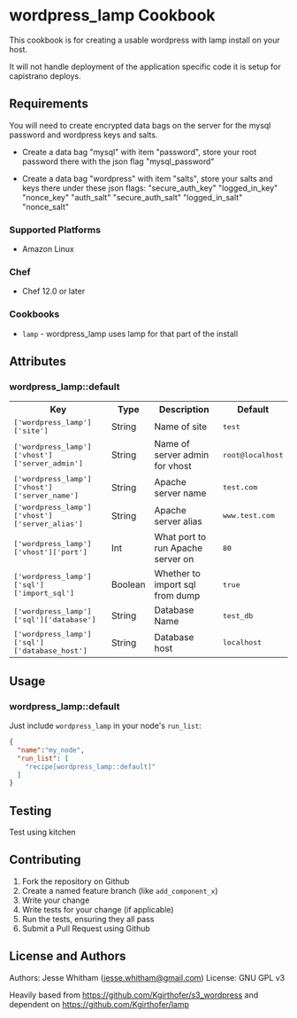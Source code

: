 # wordpress_lamp Cookbook

This cookbook is for creating a usable wordpress with lamp install on your host.

It will not handle deployment of the application specific code it is setup for capistrano deploys.

## Requirements

You will need to create encrypted data bags on the server for the mysql password and wordpress keys and salts.

- Create a data bag "mysql" with item "password", store your root password there with the json flag "mysql_password"

- Create a data bag "wordpress" with item "salts", store your salts and keys there under these json flags:
    "secure_auth_key"
    "logged_in_key"
    "nonce_key"
    "auth_salt"
    "secure_auth_salt"
    "logged_in_salt"
    "nonce_salt"

### Supported Platforms

- Amazon Linux

### Chef

- Chef 12.0 or later

### Cookbooks

- `lamp` - wordpress_lamp uses lamp for that part of the install

## Attributes

### wordpress_lamp::default

<table>
  <tr>
    <th>Key</th>
    <th>Type</th>
    <th>Description</th>
    <th>Default</th>
  </tr>
  <tr>
    <td><tt>['wordpress_lamp']['site']</tt></td>
    <td>String</td>
    <td>Name of site</td>
    <td><tt>test</tt></td>
  </tr>
  <tr>
    <td><tt>['wordpress_lamp']['vhost']['server_admin']</tt></td>
    <td>String</td>
    <td>Name of server admin for vhost</td>
    <td><tt>root@localhost</tt></td>
  </tr>
  <tr>  
    <td><tt>['wordpress_lamp']['vhost']['server_name']</tt></td>
    <td>String</td>
    <td>Apache server name</td>
    <td><tt>test.com</tt></td>
  </tr>
  <tr>  
    <td><tt>['wordpress_lamp']['vhost']['server_alias']</tt></td>
    <td>String</td>
    <td>Apache server alias</td>
    <td><tt>www.test.com</tt></td>
  </tr>
  <tr>  
    <td><tt>['wordpress_lamp']['vhost']['port']</tt></td>
    <td>Int</td>
    <td>What port to run Apache server on</td>
    <td><tt>80</tt></td>
  </tr>
  <tr>  
    <td><tt>['wordpress_lamp']['sql']['import_sql']</tt></td>
    <td>Boolean</td>
    <td>Whether to import sql from dump</td>
    <td><tt>true</tt></td>
  </tr>
  <tr>  
    <td><tt>['wordpress_lamp']['sql']['database']</tt></td>
    <td>String</td>
    <td>Database Name</td>
    <td><tt>test_db</tt></td>
  </tr>  
  <tr>  
    <td><tt>['wordpress_lamp']['sql']['database_host']</tt></td>
    <td>String</td>
    <td>Database host</td>
    <td><tt>localhost</tt></td>            
  </tr>
</table>

## Usage

### wordpress_lamp::default

Just include `wordpress_lamp` in your node's `run_list`:

```json
{
  "name":"my_node",
  "run_list": [
    "recipe[wordpress_lamp::default]"
  ]
}
```

## Testing

Test using kitchen

## Contributing

1. Fork the repository on Github
2. Create a named feature branch (like `add_component_x`)
3. Write your change
4. Write tests for your change (if applicable)
5. Run the tests, ensuring they all pass
6. Submit a Pull Request using Github

## License and Authors

Authors: Jesse Whitham (jesse.whitham@gmail.com)
License: GNU GPL v3

Heavily based from https://github.com/Kgirthofer/s3_wordpress
and dependent on https://github.com/Kgirthofer/lamp
